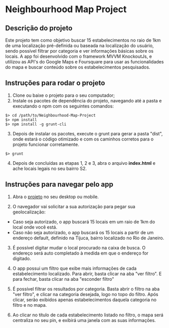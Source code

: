 # Neighbourhood Map Project

Descrição do projeto
--------------
Este projeto tem como objetivo buscar 15 estabelecimentos no raio de 1km de uma localização pré-definida ou baseada na localização do usuário, sendo possível filtrar por categoria e ver informações básicas sobre os locais. A app foi desenvolvido com o framework MVVM KnockoutJs, e utilizou as API's do Google Maps e Foursquare para usar as funcionalidades do mapa e buscar conteúdo sobre os estabelecimentos pesquisados.

## Instruções para rodar o projeto

1. Clone ou baixe o projeto para o seu computador;
2. Instale os pacotes de dependência do projeto, navegando até a pasta e executando o npm com os seguintes comandos:

  ````
  $> cd /path/to/Neighbourhood-Map-Project
  $> npm install
  $> npm install -g grunt-cli
  
  ````

3. Depois de instalar os pacotes, execute o grunt para gerar a pasta "dist", onde estará o código otimizado e com os caminhos corretos para o projeto funcionar corretamente.

  ``
  $> grunt
  ``

4. Depois de concluídas as etapas 1, 2 e 3, abra o arquivo **index.html** e ache locais legais no seu bairro S2.


## Instruções para navegar pelo app

1. Abra o [projeto](https://alinealvesvianna.github.io/Neighbourhood-Map-Project/) no seu desktop ou mobile.

2. O navegador vai solicitar a sua autorização para pegar sua geolocalização:
  * Caso seja autorizado, o app buscará 15 locais em um raio de 1km do local onde você está.
  * Caso não seja autorizado, o app buscará  os 15 locais a partir de um endereço default, definido na Tijuca, bairro localizado no Rio de Janeiro.

3. É possível digitar mudar o local procurado na caixa de busca. O endereço será auto completado à medida em que o endereço for digitado.

4. O app possui um filtro que exibe mais informações de cada estabelecimento localizado. Para abrir, basta clicar na aba "ver filtro". E para fechar, basta clicar na aba "esconder filtro"

5. É possível filtrar os resultados por categoria. Basta abrir o filtro na aba "ver filtro", e clicar na categoria desejada, logo no topo do filtro. Após clicar, serão exibidos apenas estabelecimentos daquela categoria no filtro e no mapa.

6. Ao clicar no título de cada estabelecimento listado no filtro, o mapa será centraliza no seu pin, e exibirá uma janela com as suas informações.
